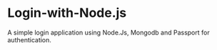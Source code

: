 # Login-with-Node.js
A simple login application using Node.Js, Mongodb and Passport for authentication.

